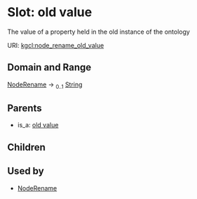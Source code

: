 
# Slot: old value


The value of a property held in the old instance of the ontology

URI: [kgcl:node_rename_old_value](http://w3id.org/kgcl/node_rename_old_value)


## Domain and Range

[NodeRename](NodeRename.md) &#8594;  <sub>0..1</sub> [String](types/String.md)

## Parents

 *  is_a: [old value](old_value.md)

## Children


## Used by

 * [NodeRename](NodeRename.md)
